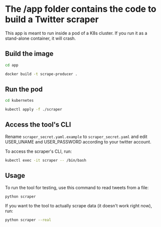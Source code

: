# The /app folder contains the code to build a Twitter scraper
This app is meant to run inside a pod of a K8s cluster. If you run it as a stand-alone container, it will crash.


## Build the image
```bash
cd app

docker build -t scrape-producer .
```

## Run the pod
```bash
cd kubernetes

kubectl apply -f ./scraper
```

## Access the tool's CLI
Rename `scraper_secret.yaml.example` to `scraper_secret.yaml` and edit USER_UNAME and USER_PASSWORD according to your twitter account.

To access the scraper's CLI, run:
```bash
kubectl exec -it scraper -- /bin/bash
```

## Usage
To run the tool for testing, use this command to read tweets from a file:
```bash
python scraper
```
If you want to the tool to actually scrape data (it doesn't work right now), run:
```bash
python scraper --real
```
